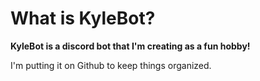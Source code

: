 What is KyleBot?
======
**KyleBot is a discord bot that I'm creating as a fun hobby!**

I'm putting it on Github to keep things organized.
